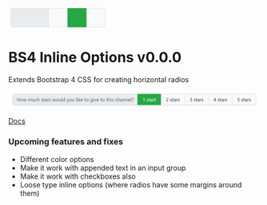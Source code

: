 ![Logo](Docs/images/logo.svg)

# BS4 Inline Options v0.0.0
Extends Bootstrap 4 CSS for creating horizontal radios

![Image 1](Docs/images/image-1.png)

[Docs]()

### Upcoming features and fixes
- Different color options
- Make it work with appended text in an input group
- Make it work with checkboxes also
- Loose type inline options (where radios have some margins around them)